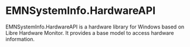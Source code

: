 # EMNSystemInfo.HardwareAPI
EMNSystemInfo.HardwareAPI is a hardware library for Windows based on Libre Hardware Monitor. It provides a base model to access hardware information.
